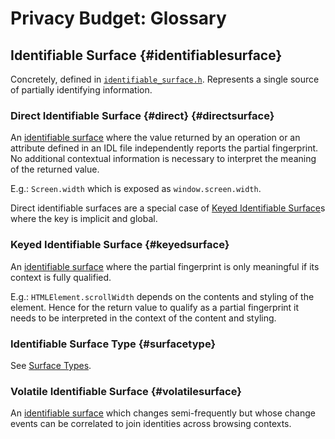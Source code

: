 # Privacy Budget: Glossary

<!-- Keep definitions sorted topologically, but also:

* Add a named anchor. See
  https://gerrit.googlesource.com/gitiles/+/HEAD/Documentation/markdown.md#Named-anchors

* Use [this kind of reference], which you can define at the bottom of this
  document.

-->

## Identifiable Surface {#identifiablesurface}

Concretely, defined in [`identifiable_surface.h`]. Represents a single source of
partially identifying information.

### Direct Identifiable Surface {#direct} {#directsurface}

An [identifiable surface](#identifiablesurface) where the value returned by an
operation or an attribute defined in an IDL file independently reports the
partial fingerprint. No additional contextual information is necessary to
interpret the meaning of the returned value.

E.g.: `Screen.width` which is exposed as `window.screen.width`.

Direct identifiable surfaces are a special case of [Keyed Identifiable
Surface](#keyedsurface)s where the key is implicit and global.

### Keyed Identifiable Surface {#keyedsurface}

An [identifiable surface](#identifiablesurface) where the partial fingerprint is
only meaningful if its context is fully qualified.

E.g.: `HTMLElement.scrollWidth` depends on the contents and styling of the
element. Hence for the return value to qualify as a partial fingerprint it needs
to be interpreted in the context of the content and styling.

### Identifiable Surface Type {#surfacetype}

See [Surface Types].

### Volatile Identifiable Surface {#volatilesurface}

An [identifiable surface](#identifiablesurface) which changes semi-frequently
but whose change events can be correlated to join identities across browsing
contexts.

<!-- References go here. Keep them sorted. -->
[`identifiable_surface.h`]: ../../third_party/blink/public/common/privacy_budget/identifiable_surface.h
[Surface Types]: privacy_budget_instrumentation.md#surface-types
